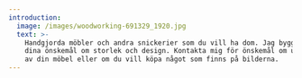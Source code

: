```yaml
---
introduction:
  image: /images/woodworking-691329_1920.jpg
  text: >-
    Handgjorda möbler och andra snickerier som du vill ha dom. Jag bygger efter
    dina önskemål om storlek och design. Kontakta mig för önskemål om utformning
    av din möbel eller om du vill köpa något som finns på bilderna.
---
```



